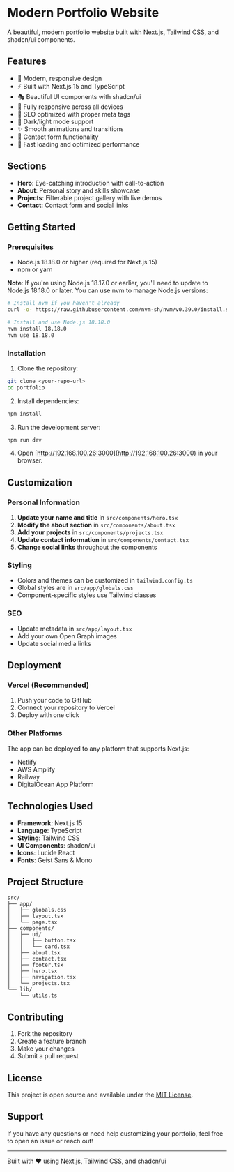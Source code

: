 # Modern Portfolio Website

A beautiful, modern portfolio website built with Next.js, Tailwind CSS, and shadcn/ui components.

## Features

- 🎨 Modern, responsive design
- ⚡ Built with Next.js 15 and TypeScript
- 🎭 Beautiful UI components with shadcn/ui
- 📱 Fully responsive across all devices
- 🎯 SEO optimized with proper meta tags
- 🌙 Dark/light mode support
- ✨ Smooth animations and transitions
- 📧 Contact form functionality
- 🚀 Fast loading and optimized performance

## Sections

- **Hero**: Eye-catching introduction with call-to-action
- **About**: Personal story and skills showcase
- **Projects**: Filterable project gallery with live demos
- **Contact**: Contact form and social links

## Getting Started

### Prerequisites

- Node.js 18.18.0 or higher (required for Next.js 15)
- npm or yarn

**Note**: If you're using Node.js 18.17.0 or earlier, you'll need to update to Node.js 18.18.0 or later. You can use nvm to manage Node.js versions:

```bash
# Install nvm if you haven't already
curl -o- https://raw.githubusercontent.com/nvm-sh/nvm/v0.39.0/install.sh | bash

# Install and use Node.js 18.18.0
nvm install 18.18.0
nvm use 18.18.0
```

### Installation

1. Clone the repository:

```bash
git clone <your-repo-url>
cd portfolio
```

2. Install dependencies:

```bash
npm install
```

3. Run the development server:

```bash
npm run dev
```

4. Open [http://192.168.100.26:3000](http://192.168.100.26:3000) in your browser.

## Customization

### Personal Information

1. **Update your name and title** in `src/components/hero.tsx`
2. **Modify the about section** in `src/components/about.tsx`
3. **Add your projects** in `src/components/projects.tsx`
4. **Update contact information** in `src/components/contact.tsx`
5. **Change social links** throughout the components

### Styling

- Colors and themes can be customized in `tailwind.config.ts`
- Global styles are in `src/app/globals.css`
- Component-specific styles use Tailwind classes

### SEO

- Update metadata in `src/app/layout.tsx`
- Add your own Open Graph images
- Update social media links

## Deployment

### Vercel (Recommended)

1. Push your code to GitHub
2. Connect your repository to Vercel
3. Deploy with one click

### Other Platforms

The app can be deployed to any platform that supports Next.js:

- Netlify
- AWS Amplify
- Railway
- DigitalOcean App Platform

## Technologies Used

- **Framework**: Next.js 15
- **Language**: TypeScript
- **Styling**: Tailwind CSS
- **UI Components**: shadcn/ui
- **Icons**: Lucide React
- **Fonts**: Geist Sans & Mono

## Project Structure

```
src/
├── app/
│   ├── globals.css
│   ├── layout.tsx
│   └── page.tsx
├── components/
│   ├── ui/
│   │   ├── button.tsx
│   │   └── card.tsx
│   ├── about.tsx
│   ├── contact.tsx
│   ├── footer.tsx
│   ├── hero.tsx
│   ├── navigation.tsx
│   └── projects.tsx
└── lib/
    └── utils.ts
```

## Contributing

1. Fork the repository
2. Create a feature branch
3. Make your changes
4. Submit a pull request

## License

This project is open source and available under the [MIT License](LICENSE).

## Support

If you have any questions or need help customizing your portfolio, feel free to open an issue or reach out!

---

Built with ❤️ using Next.js, Tailwind CSS, and shadcn/ui
